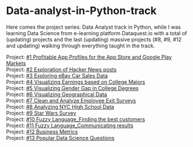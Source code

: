 # **Data-analyst-in-Python-track**

Here comes the project series: Data Analyst track in Python, while I was learning Data Science from e-learning platform Dataquest.io with a total of (updating) projects and the last (updating) massive projects (#8, #9, #12 and updating) walking through everything taught in the track.

Project: [#1 Profitable App Profiles for the App Store and Google Play Markets](https://github.com/emmanguyen102/Data-analyst-in-Python-project-series/blob/master/%231%20Profitable%20App%20Profiles%20for%20Google%20Play%20and%20App%20Store%20Markets.ipynb)
<br>
Project: [#2 Exploration of Hacker News posts](https://github.com/emmanguyen102/Data-analyst-in-Python-project-series/blob/master/%232%20Exploration%20of%20Hacker%20News%20posts%20.ipynb)
<br>
Project: [#3 Exploring eBay Car Sales Data](https://github.com/emmanguyen102/Data-analyst-in-Python-project-series/blob/master/%233%20Exploring%20eBay%20Car%20Sale%20Data.ipynb)
<br>
Project: [#4 Visualizing Earnings based on College Majors](https://github.com/emmanguyen102/Data-analyst-in-Python-project-series/blob/master/%234%20Visualizing%20Earnings%20based%20on%20College%20Majors.ipynb)
<br>
Project: [#5 Visualizing Gender Gap in College Degrees]()
<br>
Project: [#6 Visualizing Geographical Data]()
<br>
Project: [#7 Clean and Analyze Employee Exit Surveys]()
<br>
Project: [#8 Analyzing NYC High School Data]()
<br>
Project: [#9 Star Wars Survey]()
<br>
Project: [#10 Fuzzy Language_Finding the best customers](https://github.com/emmanguyen102/Dataquest-Data-analyst-in-Python-portfolio/blob/master/%2310%20Fuzzy%20Language_Finding%20the%20best%20customers.ipynb)
<br>
Project: [#11 Fuzzy Language_Communicating results](https://github.com/emmanguyen102/Dataquest-Data-analyst-in-Python-portfolio/blob/master/%2311%20Fuzzy%20Language%20-%20Communicating%20results%20to%20stakeholders.ipynb)
<br>
Project: [#12 Business Metrics](https://github.com/emmanguyen102/Dataquest-Data-analyst-in-Python-portfolio/blob/master/%2312%20Business%20Metrics.ipynb)
<br>
Project: [#13 Popular Data Science Questions]()
